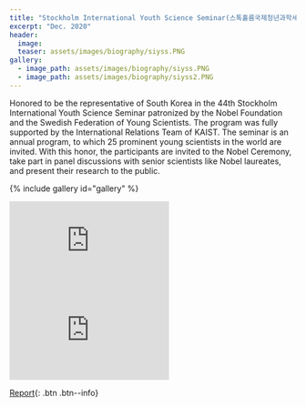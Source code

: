 ```yaml
---
title: "Stockholm International Youth Science Seminar(스톡홀름국제청년과학세미나)"
excerpt: "Dec. 2020"
header:
  image: 
  teaser: assets/images/biography/siyss.PNG
gallery:
  - image_path: assets/images/biography/siyss.PNG
  - image_path: assets/images/biography/siyss2.PNG
---
```


Honored to be the representative of South Korea in the 44th Stockholm International Youth Science Seminar patronized by the Nobel Foundation and the Swedish Federation of Young Scientists. The program was fully supported by the International Relations Team of KAIST. The seminar is an annual program, to which 25 prominent young scientists in the world are invited. With this honor, the participants are invited to the Nobel Ceremony, take part in panel discussions with senior scientists like Nobel laureates, and present their research to the public.

{% include gallery id="gallery"  %}

<iframe width="280" height="157" src="https://www.youtube.com/embed/rxps7dveKmE?start=22039" title="YouTube video player" frameborder="0" allow="accelerometer; autoplay; clipboard-write; encrypted-media; gyroscope; picture-in-picture" allowfullscreen></iframe>
<iframe width="280" height="157" src="https://www.youtube.com/embed/T9Fhca1KMCY" title="YouTube video player" frameborder="0" allow="accelerometer; autoplay; clipboard-write; encrypted-media; gyroscope; picture-in-picture" allowfullscreen></iframe>

[Report](/assets/pdf/siyss.pdf){: .btn .btn--info}


